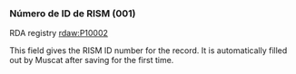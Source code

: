 ### Número de ID de RISM (001)
RDA registry [rdaw:P10002](http://www.rdaregistry.info/Elements/w/#P10002)

This field gives the RISM ID number for the record. It is automatically filled out by Muscat after saving for the first time.
